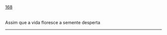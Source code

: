 [168](https://github.com/guilhermeprokisch/ideias/issues/168) 
###### 

Assim que a vida floresce a semente desperta



-------------------------------------------------------------------------------

